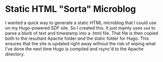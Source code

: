 # Static HTML "Sorta" Microblog

I wanted a quick way to generate a static HTML microblog that I could use on my Hugo-powered SDF site. So I created this. It just mainly uses `sed` to parse a blurb of text and timestamp into a .html file. That file is then copied both to the resultant Apache folder *and* the static folder for Hugo. This ensures that the site is updated right away without the risk of wiping what I've done the next time Hugo is compiled and rsync'd to the Apache directory.
